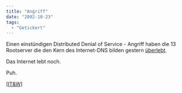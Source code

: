```yaml
---
title: "Angriff"
date: "2002-10-23"
tags:
  - "Getickert"
---
```


Einen einstündigen Distributed Denial of Service - Angriff haben die 13 Rootserver die den Kern des Internet-DNS bilden gestern [überlebt](https://web.archive.org/web/20041115025312/http://www.forbes.com/technology/newswire/2002/10/22/rtr762221.html "Forbes.com: Bid to cripple Internet fails, experts say [english]").

Das Internet lebt noch.

Puh.

\[[IT&W](https://web.archive.org/web/20041115025312/http://www.industrial-technology-and-witchcraft.de/index.php?id=P144 "Industrial Technology & Witchcraft")\]
